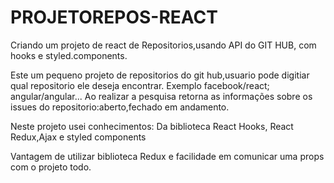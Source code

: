 # PROJETOREPOS-REACT
Criando um projeto de react de Repositorios,usando API do GIT HUB, com hooks e styled.components.

Este um pequeno projeto de repositorios do git hub,usuario pode digitiar qual repositorio ele deseja encontrar.
Exemplo facebook/react; angular/angular...
Ao realizar a pesquisa retorna as informações sobre os issues do repositorio:aberto,fechado  em andamento.

Neste projeto usei conhecimentos:
Da biblioteca React Hooks, React Redux,Ajax e styled components

Vantagem de utilizar biblioteca Redux e facilidade em comunicar uma props com o projeto todo.
